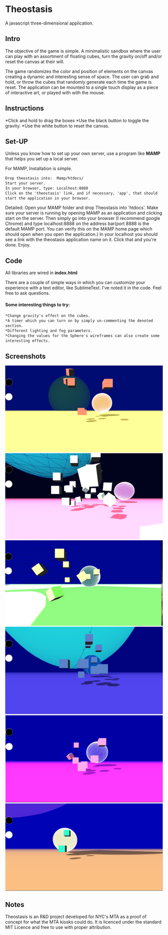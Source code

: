 # Theostasis
A javascript three-dimensional application.

## Intro

The objective of the game is simple. A minimalistic sandbox where the user can play with an assortment of floating cubes, turn the gravity on/off and/or reset the canvas at their will. 

The game randomizes the color and position of elements on the canvas creating a dynamic and interesting sense
of space. The user can grab and hold, or throw the cubes that randomly generate each time the game is reset. 
The application can be mounted to a single touch display as a piece of interactive art, or played with with the mouse. 

## Instructions

*Click and hold to drag the boxes
*Use the black button to toggle the gravity. 
*Use the white button to reset the canvas.
 

## Set-UP

Unless you know how to set up your own server, use a program like **MAMP** that helps you set up a local server. 

For MAMP, Installation is simple. 

	Drop theostasis into:  Mamp/htdocs/ 
	Start your server. 
	In your browser, type: Localhost:8888
	Click on the 'theostasis' link, and if necessary, 'app', that should start the application in your browser. 
	
Detailed:
	Open your MAMP folder and drop Theostasis into 'htdocs'. 
	Make sure your server is running by opening MAMP as an application and clicking start on the server. Then 		simply go into your browser (I recommend google Chrome) and type localhost:8888 on the address bar(port 		8888 is the default MAMP port. You can verify this on the MAMP home page which should open when you 		open the application.) In your localhost you should see a link with the theostasis application name on it. 		Click that and you're done. Enjoy.

## Code 

All libraries are wired in 
**index.html** 

 There are a couple of simple ways in which you can customize your experience with a text editor, like SublimeText.
 I've noted it in the code. Feel free to ask questions.

#### Some interesting things to try: 
	*Change gravity's effect on the cubes. 
	*A timer which you can turn on by simply un-commenting the denoted section. 
	*Different lighting and fog parameters.
	*Changing the values for the Sphere's wireframes can also create some interesting effects.  


## Screenshots

<img src=https://github.com/lighterletter/Theostasis/blob/master/screenShots/Theostasis_ScreenShot_1.png >
<img src=https://github.com/lighterletter/Theostasis/blob/master/screenShots/Theostasis_ScreenShot_2.png >
<img src=https://github.com/lighterletter/Theostasis/blob/master/screenShots/Theostasis_ScreenShot_3.png >
<img src=https://github.com/lighterletter/Theostasis/blob/master/screenShots/Theostasis_ScreenShot_4.png >
<img src=https://github.com/lighterletter/Theostasis/blob/master/screenShots/Theostasis_ScreenShot_5.png >
<img src=https://github.com/lighterletter/Theostasis/blob/master/screenShots/Theostasis_ScreenShot_6.png >


## Notes

Theostasis is an R&D project developed for NYC's MTA as a proof of concept for what the MTA kiosks could do. It is 
licenced under the standard MIT Licence and free to use with proper attribution.





